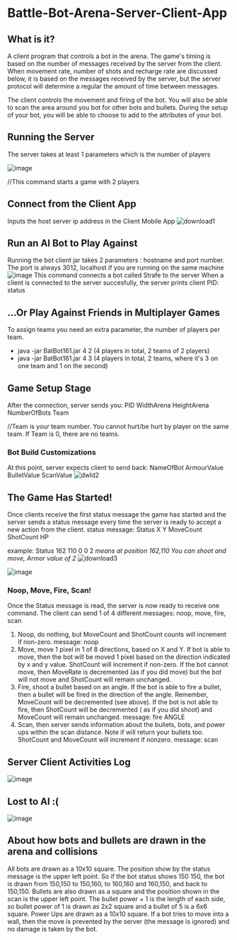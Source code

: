 # Battle-Bot-Arena-Server-Client-App

## What is it?
A client program that controls a bot in the arena. The game's timing is based on the number of messages received by the server from the client. When movement rate, number of shots and recharge rate are discussed below, it is based on the messages received by the server, but the server protocol will determine a regular the amount of time between messages.

The client controls the movement and firing of the bot. You will also be able to scan
the area around you bot for other bots and bullets. During the setup of your bot, you will be able to
choose to add to the attributes of your bot.

## Running the Server
The server takes at least 1 parameters which is the number of players

![image](https://user-images.githubusercontent.com/47125700/170401685-37a1cae8-53e2-4254-a10e-3151fd7e1e21.png)

//This command starts a game with 2 players

## Connect from the Client App
Inputs the host server ip address in the Client Mobile App
![download1](https://user-images.githubusercontent.com/47125700/170406345-1ff50584-a223-4cbf-b5b7-3dec3dfe7c99.png)

## Run an AI Bot to Play Against
Running the bot client jar takes 2 parameters : hostname and port number.  
The port is always 3012, localhost if you are running on the same machine
![image](https://user-images.githubusercontent.com/47125700/170398778-ae513395-739f-4663-a00d-4c9f4d60918a.png)
This command connects a bot called Strafe to the server
When a client is connected to the server succesfully, the server prints client PID: status

## ...Or Play Against Friends in Multiplayer Games
To assign teams you need an extra parameter, the number of players per team.

*  java -jar BatBot161.jar  4  2  (4 players in total, 2 teams of 2 players)     
*  java -jar BatBot161.jar  4  3  (4 players in total, 2 teams, where it's 3 on one team and 1 on the second)

## Game Setup Stage
After the connection, server sends you:   PID WidthArena HeightArena NumberOfBots Team

//Team is your team number. You cannot hurt/be hurt by player on the same team. If Team is 0, there are no teams.

### Bot Build Customizations
At this point, server expects client to send back:    NameOfBot ArmourValue BulletValue ScanValue
![dwld2](https://user-images.githubusercontent.com/47125700/170407022-8e3a73bc-9da5-4471-97ad-4c97f9463680.png)

## The Game Has Started!
Once clients receive the first status message the game has started and the server sends a status
message every time the server is ready to accept a new action from the client.
status message:
Status X Y MoveCount ShotCount HP

example: Status 162 110 0 0 2 
*means at position 162,110 You can shoot and move, Armor value of 2*
![download3](https://user-images.githubusercontent.com/47125700/170408031-f7639988-c7fc-497e-894e-ec0abd64fda2.png)

![image](https://user-images.githubusercontent.com/47125700/170403989-6f3d5f27-7925-4793-b156-50e811243a8a.png)

### Noop, Move, Fire, Scan!
Once the Status message is read, the server is now ready to receive one command. The client can
send 1 of 4 different messages: noop, move, fire, scan
1. Noop, do nothing, but MoveCount and ShotCount counts will increment if non-zero.
                  message: noop
2. Move, move 1 pixel in 1 of 8 directions, based on X and Y. If bot is able to move, then the bot
will be moved 1 pixel based on the direction indicated by x and y value. ShotCount will increment
if non-zero. If the bot cannot move, then MoveRate is decremented (as if you did move) but the
bot will not move and ShotCount will remain unchanged.
3. Fire, shoot a bullet based on an angle. If the bot is able to fire a bullet, then a bullet will be fired
in the direction of the angle. Remember, MoveCount will be decremented (see above). If the bot is
not able to fire, then ShotCount will be decremented ( as if you did shoot) and MoveCount will
remain unchanged.
                 message: fire ANGLE
4. Scan, then server sends information about the bullets, bots, and power ups within the scan
distance. Note if will return your bullets too. ShotCount and MoveCount will increment if nonzero.
                 message: scan

## Server Client Activities Log
![image](https://user-images.githubusercontent.com/47125700/170403859-9cc90cfb-6536-4cbc-87f5-52c92ee93260.png)

## Lost to AI :(
![image](https://user-images.githubusercontent.com/47125700/170404241-04017d5a-69ad-43ee-b348-0fece4bc900a.png)


## About how bots and bullets are drawn in the arena and collisions
All bots are drawn as a 10x10 square. The position show by the status message is the upper
left point. So if the bot status shows 150 150, the bot is drawn from 150,150 to 150,160, to 160,160
and 160,150, and back to 150,150. Bullets are also drawn as a square and the position shown in
the scan is the upper left point. The bullet power + 1 is the length of each side, so bullet power of 1
is drawn as 2x2 square and a bullet of 5 is a 6x6 square. Power Ups are drawn as a 10x10 square.
If a bot tries to move into a wall, then the move is prevented by the server (the message is
ignored) and no damage is taken by the bot.

